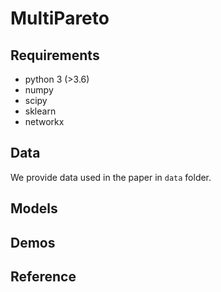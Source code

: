 # MultiPareto


## Requirements
* python 3 (>3.6)
* numpy
* scipy
* sklearn
* networkx

## Data

We provide data used in the paper in `data` folder. 


## Models



## Demos



## Reference
